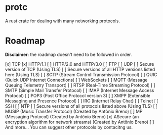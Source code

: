 # protc
A rust crate for dealing with many networking protocols.

# Roadmap

**Disclaimer**: the roadmap doesn't need to be followed in order.

[x] TCP
[x] HTTP/1.1
[ ] HTTP/2.0 and HTTP/3.0
[ ] FTP
[ ] UDP
[ ] Secure version of TCP (Using TLS)
[ ] Secure versions of all HTTP versions listed here (Using TLS)
[ ] SCTP (Stream Control Transmission Protocol)
[ ] QUIC (Quick UDP Internet Connections)
[ ] WebSockets
[ ] MQTT (Message Queuing Telemetry Transport)
[ ] RTSP (Real-Time Streaming Protocol)
[ ] SMTP (Simple Mail Transfer Protocol)
[ ] IMAP (Internet Message Access Protocol)
[ ] POP3 (Post Office Protocol version 3)
[ ] XMPP (Extensible Messaging and Presence Protocol)
[ ] IRC (Internet Relay Chat)
[ ] Telnet
[ ] SSH
[ ] NTP
[ ] Secure versions of all protocols listed above (Using TLS)
[ ] MUSIP (Music Transfer Protocol) (Created by Antônio Breno)
[ ] MP (Messaging Protocol) (Created by Antônio Breno)
[x] ASecure (an encryption algorithm for network streams) (Created by Antônio Breno)
[ ] And more... You can suggest other protocols by contacitng us.